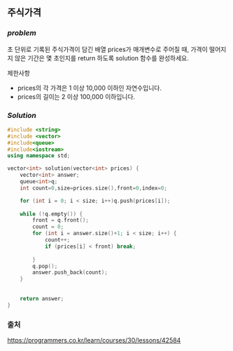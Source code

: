 ## 주식가격


### ***problem***
초 단위로 기록된 주식가격이 담긴 배열 prices가 매개변수로 주어질 때, 가격이 떨어지지 않은 기간은 몇 초인지를 return 하도록 solution 함수를 완성하세요.

제한사항
- prices의 각 가격은 1 이상 10,000 이하인 자연수입니다.
- prices의 길이는 2 이상 100,000 이하입니다.


### ***Solution***

```c++
#include <string>
#include <vector>
#include<queue>
#include<iostream>
using namespace std;

vector<int> solution(vector<int> prices) {
    vector<int> answer;
    queue<int>q;
    int count=0,size=prices.size(),front=0,index=0;

    for (int i = 0; i < size; i++)q.push(prices[i]);
    
    while (!q.empty()) {
        front = q.front();
        count = 0; 
        for (int i = answer.size()+1; i < size; i++) {
            count++;
            if (prices[i] < front) break;
           
        }
        q.pop();
        answer.push_back(count);
    }
    
    
    return answer;
}
```

### 출처
https://programmers.co.kr/learn/courses/30/lessons/42584